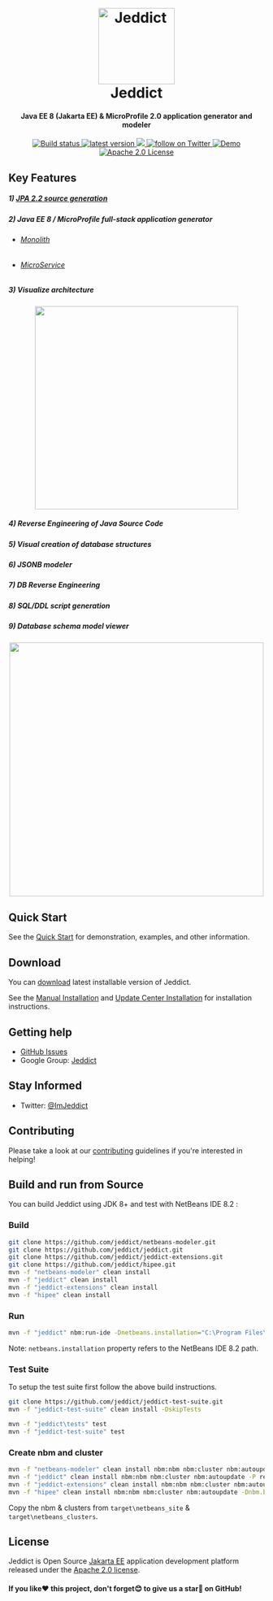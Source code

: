 <h1 align="center">
  <br>
  <a href="https://jeddict.github.io">
    <img src="https://jeddict.github.io/images/logo/logo.png" alt="Jeddict" width="150">
  </a>
  <br>
  Jeddict
  <br>
</h1>

<h4 align="center">Java EE 8 (Jakarta EE) & MicroProfile 2.0 application generator and modeler</h4>

<p align="center">
    <a href="https://travis-ci.org/jeddict/jeddict">
        <img src="https://travis-ci.org/jeddict/jeddict.svg?branch=master" alt="Build status">
    </a>
    <a href="https://github.com/jeddict/jeddict/releases">
        <img src="https://img.shields.io/github/release/jeddict/jeddict/all.svg" alt="latest version">
    </a>
    <a href="https://opencollective.com/imjeddict">
        <img src="https://img.shields.io/badge/donate-$-orange.svg?maxAge=2592000&amp;style=flat">
    </a>
    <a href="https://twitter.com/imjeddict">
        <img src="https://img.shields.io/twitter/follow/imjeddict.svg?style=social&label=twitter&style=for-the-badge" alt="follow on Twitter">
    </a>
    <a href="https://www.youtube.com/imjeddict">
        <img src="https://img.shields.io/badge/youtube-ImJeddict-red.svg" alt="Demo">
    </a>
    <a href="https://opensource.org/licenses/Apache-2.0">
        <img src="https://img.shields.io/badge/license-Apache%202.0-green.svg" alt="Apache 2.0 License">
    </a>
</p>

## Key Features

##### 1) [JPA 2.2 source generation](http://jeddict.github.io/tutorial/page.html?l=QuickStart)
##### 2) Java EE 8 / MicroProfile full-stack application generator
 - ###### [Monolith](https://jeddict.github.io/page.html?l=tutorial/Monolith)
 - ###### [MicroService](https://jeddict.github.io/page.html?l=tutorial/MicroService)
##### 3) Visualize architecture
<p align="center">
<img src="https://jeddict.github.io/tutorial/Inheritance/INHERITANCE.PNG" width="400">
</p>

##### 4) Reverse Engineering of Java Source Code
##### 5) Visual creation of database structures
##### 6) JSONB modeler
##### 7) DB Reverse Engineering
##### 8) SQL/DDL script generation
##### 9) Database schema model viewer
<p align="center">
<img src="https://jeddict.github.io/tutorial/Inheritance/JOINED.PNG" width="500">
</p>

## Quick Start

See the [Quick Start](http://jeddict.github.io/tutorial/page.html?l=QuickStart) for demonstration, examples, and other information.

## Download

You can [download](https://jeddict.github.io/page.html?l=p/download) latest installable version of Jeddict.

See the [Manual Installation](https://jeddict.github.io/page.html?l=p/installation) and [Update Center Installation](https://jeddict.github.io/page.html?l=p/ucinstallation) for installation instructions.


## Getting help

- [GitHub Issues](https://github.com/jeddict/jeddict/issues)
- Google Group: [Jeddict](https://groups.google.com/forum/#!forum/jeddict)

## Stay Informed

- Twitter: [@ImJeddict](http://twitter.com/ImJeddict)


## Contributing

Please take a look at our [contributing](https://github.com/jeddict/jeddict/blob/master/CONTRIBUTING.md) guidelines if you're interested in helping!


## Build and run from Source

You can build Jeddict using JDK 8+ and test with NetBeans IDE 8.2 :

### Build
```bash
git clone https://github.com/jeddict/netbeans-modeler.git
git clone https://github.com/jeddict/jeddict.git
git clone https://github.com/jeddict/jeddict-extensions.git
git clone https://github.com/jeddict/hipee.git
mvn -f "netbeans-modeler" clean install
mvn -f "jeddict" clean install
mvn -f "jeddict-extensions" clean install
mvn -f "hipee" clean install
```
### Run
```bash
mvn -f "jeddict" nbm:run-ide -Dnetbeans.installation="C:\Program Files\NetBeans 8.2"
```
Note: `netbeans.installation` property refers to the NetBeans IDE 8.2 path.

### Test Suite
To setup the test suite first follow the above build instructions.

```bash
git clone https://github.com/jeddict/jeddict-test-suite.git
mvn -f "jeddict-test-suite" clean install -DskipTests

mvn -f "jeddict\tests" test
mvn -f "jeddict-test-suite" test
```

### Create nbm and cluster
```bash
mvn -f "netbeans-modeler" clean install nbm:nbm nbm:cluster nbm:autoupdate -Dnbm.build.dir=
mvn -f "jeddict" clean install nbm:nbm nbm:cluster nbm:autoupdate -P release -Dnbm.build.dir=
mvn -f "jeddict-extensions" clean install nbm:nbm nbm:cluster nbm:autoupdate -Dnbm.build.dir=
mvn -f "hipee" clean install nbm:nbm nbm:cluster nbm:autoupdate -Dnbm.build.dir=
```

Copy the nbm & clusters from `target\netbeans_site` & `target\netbeans_clusters`.


## License

Jeddict is Open Source [Jakarta EE](https://jakarta.ee/) application development platform released under the [Apache 2.0 license](http://www.apache.org/licenses/LICENSE-2.0.html).


#### If you like:heart: this project, don't forget:blush: to give us a star:star2: on GitHub!

